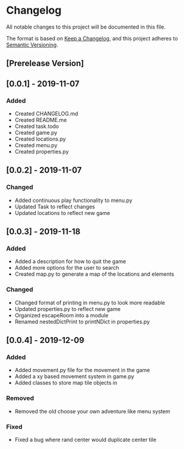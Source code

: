 # Changelog
All notable changes to this project will be documented in this file.

The format is based on [Keep a Changelog](https://keepachangelog.com/en/1.0.0/),
and this project adheres to [Semantic Versioning](https://semver.org/spec/v2.0.0.html).

## [Prerelease Version]

## [0.0.1] - 2019-11-07
### Added
 - Created CHANGELOG.md
 - Created README.me
 - Created task.todo
 - Created game.py
 - Created locations.py
 - Created menu.py
 - Created properties.py

## [0.0.2] - 2019-11-07
### Changed
- Added continuous play functionality to menu.py
- Updated Task to reflect changes
- Updated locations to reflect new game

## [0.0.3] - 2019-11-18
### Added
 - Added a description for how to quit the game
 - Added more options for the user to search
 - Created map.py to generate a map of the locations and elements

### Changed
 - Changed format of printing in menu.py to look more readable
 - Updated properties.py to reflect new game
 - Organized escapeRoom into a module
 - Renamed nestedDictPrint to printNDict in properties.py

 ## [0.0.4] - 2019-12-09
 ### Added
 - Added movement.py file for the movement in the game
 - Added a xy based movement system in game.py
 - Added classes to store map tile objects in

 ### Removed
- Removed the old choose your own adventure like menu system

 ### Fixed
 - Fixed a bug where rand center would duplicate center tile
